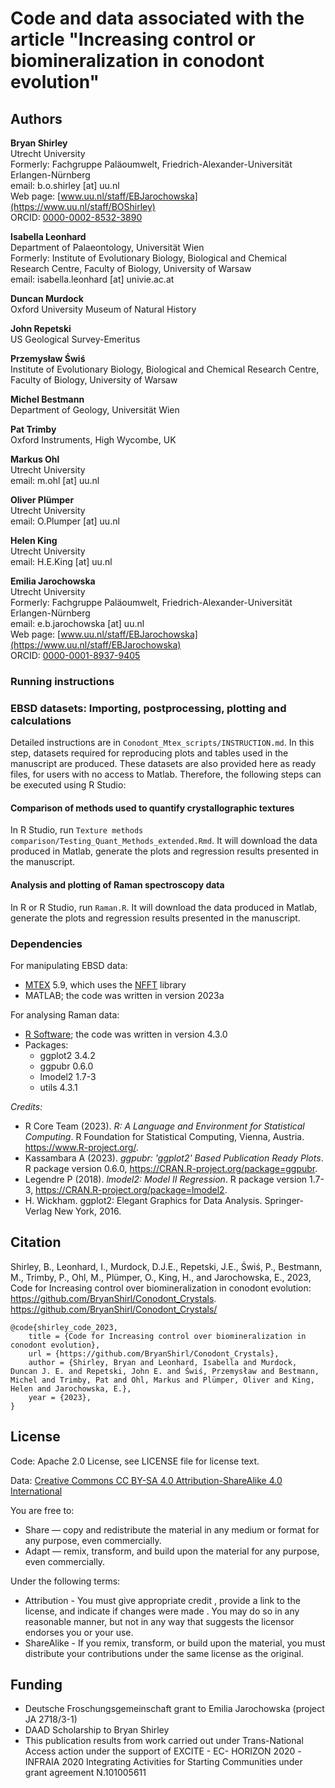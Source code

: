# Code and data associated with the article "Increasing control or biomineralization in conodont evolution"

## Authors

__Bryan Shirley__  
Utrecht University  
Formerly: Fachgruppe Paläoumwelt, Friedrich-Alexander-Universität Erlangen-Nürnberg   
email: b.o.shirley [at] uu.nl   
Web page: [www.uu.nl/staff/EBJarochowska](https://www.uu.nl/staff/BOShirley)   
ORCID: [0000-0002-8532-3890](https://orcid.org/0000-0002-8532-3890)   

__Isabella Leonhard__   
Department of Palaeontology, Universität Wien  
Formerly: Institute of Evolutionary Biology, Biological and Chemical Research Centre, Faculty of Biology, University of Warsaw  
email: isabella.leonhard [at] univie.ac.at  

__Duncan Murdock__  
Oxford University Museum of Natural History  

__John Repetski__  
US Geological Survey-Emeritus  

__Przemysław Świś__  
Institute of Evolutionary Biology, Biological and Chemical Research Centre, Faculty of Biology, University of Warsaw  

__Michel Bestmann__  
Department of Geology, Universität Wien  

__Pat Trimby__  
Oxford Instruments, High Wycombe, UK  

__Markus Ohl__  
Utrecht University    
email: m.ohl [at] uu.nl  

__Oliver Plümper__  
Utrecht University    
email: O.Plumper [at] uu.nl  

__Helen King__  
Utrecht University    
email: H.E.King [at] uu.nl  

__Emilia Jarochowska__    
Utrecht University  
Formerly: Fachgruppe Paläoumwelt, Friedrich-Alexander-Universität Erlangen-Nürnberg  
email: e.b.jarochowska [at] uu.nl    
Web page: [www.uu.nl/staff/EBJarochowska](https://www.uu.nl/staff/EBJarochowska)    
ORCID: [0000-0001-8937-9405](https://orcid.org/0000-0001-8937-9405)  

### Running instructions

### EBSD datasets: Importing, postprocessing, plotting and calculations

Detailed instructions are in `Conodont_Mtex_scripts/INSTRUCTION.md`. In this step, datasets required for reproducing plots and tables used in the manuscript are produced. These datasets are also provided here as ready files, for users with no access to Matlab. Therefore, the following steps can be executed using R Studio:

#### Comparison of methods used to quantify crystallographic textures

In R Studio, run `Texture methods comparison/Testing_Quant_Methods_extended.Rmd`. It will download the data produced in Matlab, generate the plots and regression results presented in the manuscript.

#### Analysis and plotting of Raman spectroscopy data

In R or R Studio, run `Raman.R`. It will download the data produced in Matlab, generate the plots and regression results presented in the manuscript.

### Dependencies

For manipulating EBSD data:

* [MTEX](https://mtex-toolbox.github.io/) 5.9, which uses the [NFFT](https://www-user.tu-chemnitz.de/~potts/nfft/) library
* MATLAB; the code was written in version 2023a

For analysing Raman data:

* [R Software](https://www.r-project.org/); the code was written in version 4.3.0
* Packages:
  - ggplot2 3.4.2
  - ggpubr 0.6.0
  - lmodel2 1.7-3
  - utils 4.3.1

*Credits:*

* R Core Team (2023). _R: A Language and Environment for Statistical Computing_. R Foundation for
  Statistical Computing, Vienna, Austria. <https://www.R-project.org/>.
* Kassambara A (2023). _ggpubr: 'ggplot2' Based Publication Ready Plots_. R package version 0.6.0,
  <https://CRAN.R-project.org/package=ggpubr>.
* Legendre P (2018). _lmodel2: Model II Regression_. R package version 1.7-3,
  <https://CRAN.R-project.org/package=lmodel2>.
* H. Wickham. ggplot2: Elegant Graphics for Data Analysis. Springer-Verlag New York, 2016.

## Citation

Shirley, B., Leonhard, I., Murdock, D.J.E., Repetski, J.E., Świś, P., Bestmann, M., Trimby, P., Ohl, M., Plümper, O., King, H., and Jarochowska, E., 2023, Code for Increasing control over biomineralization in conodont evolution: https://github.com/BryanShirl/Conodont_Crystals. https://github.com/BryanShirl/Conodont_Crystals/

```
@code{shirley_code_2023,
	title = {Code for Increasing control over biomineralization in conodont evolution},
	url = {https://github.com/BryanShirl/Conodont_Crystals},
	author = {Shirley, Bryan and Leonhard, Isabella and Murdock, Duncan J. E. and Repetski, John E. and Świś, Przemysław and Bestmann, Michel and Trimby, Pat and Ohl, Markus and Plümper, Oliver and King, Helen and Jarochowska, E.},
	year = {2023},
}
```

## License

Code: Apache 2.0 License, see LICENSE file for license text.

Data: [Creative Commons CC BY-SA 4.0 Attribution-ShareAlike 4.0 International](https://creativecommons.org/licenses/by-sa/4.0/legalcode.en)

You are free to:

* Share — copy and redistribute the material in any medium or format for any purpose, even commercially.
* Adapt — remix, transform, and build upon the material for any purpose, even commercially.

Under the following terms:

*  Attribution - You must give appropriate credit , provide a link to the license, and indicate if changes were made . You may do so in any reasonable manner, but not in any way that suggests the licensor endorses you or your use.
* ShareAlike - If you remix, transform, or build upon the material, you must distribute your contributions under the same license as the original. 

## Funding

* Deutsche Froschungsgemeinschaft grant to Emilia Jarochowska (project JA 2718/3-1)
* DAAD Scholarship to Bryan Shirley
* This publication results from work carried out under Trans-National Access action under the support of EXCITE - EC- HORIZON 2020 -INFRAIA 2020 Integrating Activities for Starting Communities under grant agreement N.101005611
  
